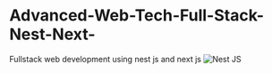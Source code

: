 # Advanced-Web-Tech-Full-Stack-Nest-Next-
Fullstack web development using nest js and next js 
![Nest JS](https://github.com/MorolShohan/Advanced-Web-Tech-Full-Stack-Nest-Next-/assets/81808177/eec3d7f3-f753-4114-8aff-6e18663771bf)
